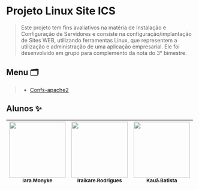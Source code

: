 # Projeto Linux Site ICS

> Este projeto tem fins avaliativos na matéria de Instalação e Configuração de Servidores e consiste na configuração/implantação de Sites WEB, utilizando ferramentas Linux, que representem a utilização e administração de uma aplicação empresarial. Ele foi desenvolvido em grupo para complemento da nota do 3° bimestre.

## Menu 🗂

> - [Confs-apache2](https://github.com/iaramonyke/Projeto-Sites-Linux-ICS/tree/main/confs-apache2)

## Alunos ✨
| [<img align="center" src="https://avatars.githubusercontent.com/u/99852137?v=4" width=150><br><sub>Iara Monyke</sub>](https://github.com/iaramonyke) |  [<img src="https://avatars.githubusercontent.com/u/101957823?v=4" width=150><br><sub>Iraikare Rodrigues</sub>](https://github.com/iraikare) |  [<img src="https://avatars.githubusercontent.com/u/95240062?v=4" width=150><br><sub>Kauã Batista</sub>](https://github.com/kuabrs) </div>|
| :---: | :---: | :---: | 
